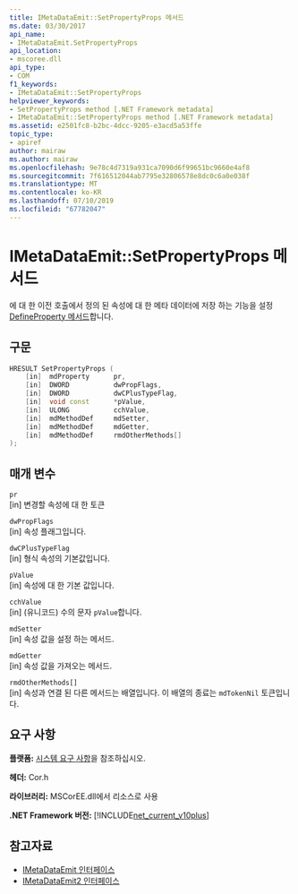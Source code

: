 ```yaml
---
title: IMetaDataEmit::SetPropertyProps 메서드
ms.date: 03/30/2017
api_name:
- IMetaDataEmit.SetPropertyProps
api_location:
- mscoree.dll
api_type:
- COM
f1_keywords:
- IMetaDataEmit::SetPropertyProps
helpviewer_keywords:
- SetPropertyProps method [.NET Framework metadata]
- IMetaDataEmit::SetPropertyProps method [.NET Framework metadata]
ms.assetid: e2501fc8-b2bc-4dcc-9205-e3acd5a53ffe
topic_type:
- apiref
author: mairaw
ms.author: mairaw
ms.openlocfilehash: 9e78c4d7319a931ca7090d6f99651bc9660e4af8
ms.sourcegitcommit: 7f616512044ab7795e32806578e8dc0c6a0e038f
ms.translationtype: MT
ms.contentlocale: ko-KR
ms.lasthandoff: 07/10/2019
ms.locfileid: "67782047"
---
```

# <a name="imetadataemitsetpropertyprops-method"></a>IMetaDataEmit::SetPropertyProps 메서드
에 대 한 이전 호출에서 정의 된 속성에 대 한 메타 데이터에 저장 하는 기능을 설정 [DefineProperty 메서드](../../../../docs/framework/unmanaged-api/metadata/imetadataemit-defineproperty-method.md)합니다.  
  
## <a name="syntax"></a>구문  
  
```cpp  
HRESULT SetPropertyProps (   
    [in]  mdProperty      pr,   
    [in]  DWORD           dwPropFlags,   
    [in]  DWORD           dwCPlusTypeFlag,   
    [in]  void const      *pValue,   
    [in]  ULONG           cchValue,   
    [in]  mdMethodDef     mdSetter,   
    [in]  mdMethodDef     mdGetter,   
    [in]  mdMethodDef     rmdOtherMethods[]   
);  
```  
  
## <a name="parameters"></a>매개 변수  
 `pr`  
 [in] 변경할 속성에 대 한 토큰  
  
 `dwPropFlags`  
 [in] 속성 플래그입니다.  
  
 `dwCPlusTypeFlag`  
 [in] 형식 속성의 기본값입니다.  
  
 `pValue`  
 [in] 속성에 대 한 기본 값입니다.  
  
 `cchValue`  
 [in] \(유니코드) 수의 문자 `pValue`합니다.  
  
 `mdSetter`  
 [in] 속성 값을 설정 하는 메서드.  
  
 `mdGetter`  
 [in] 속성 값을 가져오는 메서드.  
  
 `rmdOtherMethods[]`  
 [in] 속성과 연결 된 다른 메서드는 배열입니다. 이 배열의 종료는 `mdTokenNil` 토큰입니다.  
  
## <a name="requirements"></a>요구 사항  
 **플랫폼:** [시스템 요구 사항](../../../../docs/framework/get-started/system-requirements.md)을 참조하십시오.  
  
 **헤더:** Cor.h  
  
 **라이브러리:** MSCorEE.dll에서 리소스로 사용  
  
 **.NET Framework 버전:** [!INCLUDE[net_current_v10plus](../../../../includes/net-current-v10plus-md.md)]  
  
## <a name="see-also"></a>참고자료

- [IMetaDataEmit 인터페이스](../../../../docs/framework/unmanaged-api/metadata/imetadataemit-interface.md)
- [IMetaDataEmit2 인터페이스](../../../../docs/framework/unmanaged-api/metadata/imetadataemit2-interface.md)
